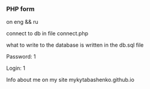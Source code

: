 ### PHP form

on eng && ru

connect to db in file connect.php 

what to write to the database is written in the db.sql file

Password: 1

Login: 1

Info about me on my site
mykytabashenko.github.io 

